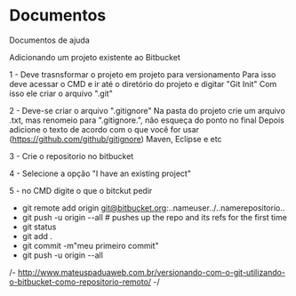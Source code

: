 # Documentos
Documentos de ajuda

Adicionando um projeto existente ao Bitbucket

1 - Deve trasnsformar o projeto em projeto para versionamento
Para isso deve acessar o CMD e ir até o diretório do projeto e digitar "Git Init"
Com isso ele criar o arquivo ".git"

2 - Deve-se criar o arquivo ".gitignore" 
Na pasta do projeto crie um arquivo .txt, mas renomeio para ".gitignore.", não esqueça do ponto no final
Depois adicione o texto de acordo com o que você for usar (https://github.com/github/gitignore)
Maven, Eclipse e etc

3 - Crie o repositorio no bitbucket

4 - Selecione a opção "I have an existing project"

5 - no CMD digite o que o bitckut pedir
- git remote add origin git@bitbucket.org:..nameuser../..namerepositorio..
- git push -u origin --all # pushes up the repo and its refs for the first time
- git status
- git add .
- git commit -m"meu primeiro commit"
- git push -u origin --all

/-  http://www.mateuspaduaweb.com.br/versionando-com-o-git-utilizando-o-bitbucket-como-repositorio-remoto/ -/

